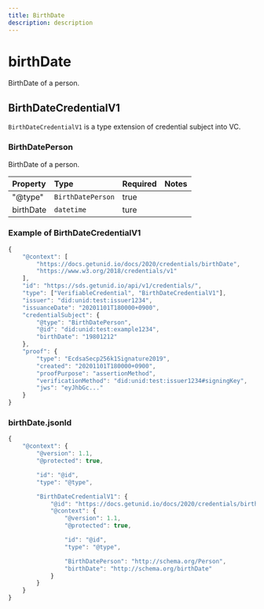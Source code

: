 ```yaml
---
title: BirthDate
description: description
---
```


# birthDate

BirthDate of a person.

## BirthDateCredentialV1

`BirthDateCredentialV1` is a type extension of credential subject into VC.

### BirthDatePerson

BirthDate of a person.

| Property | Type | Required | Notes |
| :--- | :--- | :--- | :--- |
| "@type" | `BirthDatePerson` | true |  |
| birthDate | `datetime` | ture |  |

### Example of BirthDateCredentialV1

```javascript
{
    "@context": [
        "https://docs.getunid.io/docs/2020/credentials/birthDate",
        "https://www.w3.org/2018/credentials/v1"
    ],
    "id": "https://sds.getunid.io/api/v1/credentials/",
    "type": ["VerifiableCredential", "BirthDateCredentialV1"],
    "issuer": "did:unid:test:issuer1234",
    "issuanceDate": "20201101T180000+0900",
    "credentialSubject": {
        "@type": "BirthDatePerson",
        "@id": "did:unid:test:example1234",
        "birthDate": "19801212"
    },
    "proof": {
        "type": "EcdsaSecp256k1Signature2019",
        "created": "20201101T180000+0900",
        "proofPurpose": "assertionMethod",
        "verificationMethod": "did:unid:test:issuer1234#signingKey",
        "jws": "eyJhbGc..."
    }
}
```

### birthDate.jsonld

```javascript
{
    "@context": {
        "@version": 1.1,
        "@protected": true,

        "id": "@id",
        "type": "@type",

        "BirthDateCredentialV1": {
            "@id": "https://docs.getunid.io/docs/2020/credentials/birthDate#BirthDateCredentialV1",
            "@context": {
                "@version": 1.1,
                "@protected": true,

                "id": "@id",
                "type": "@type",

                "BirthDatePerson": "http://schema.org/Person",
                "birthDate": "http://schema.org/birthDate"
            }
        }
    }
}
```

